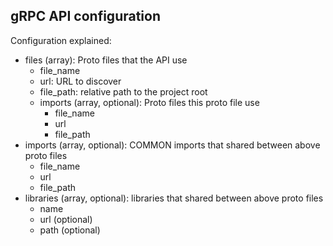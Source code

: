 ## gRPC API configuration

Configuration explained:

- files (array): Proto files that the API use
  - file_name
  - url: URL to discover
  - file_path: relative path to the project root
  - imports (array, optional): Proto files this proto file use
    - file_name
    - url
    - file_path
- imports (array, optional): COMMON imports that shared between above proto files
  - file_name
  - url
  - file_path
- libraries (array, optional): libraries that shared between above proto files
  - name
  - url (optional)
  - path (optional)
